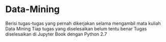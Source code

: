 # Data-Mining
Berisi tugas-tugas yang pernah dikerjakan selama mengambil mata kuliah Data Mining
Tiap tugas yang diselesaikan belum tentu benar
Tugas diselesaikan di Jupyter Book dengan Python 2.7
